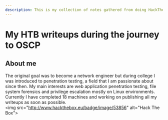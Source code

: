 ```yaml
---
description: This is my collection of notes gathered from doing HackTheBox boxes.
---
```


# My HTB writeups during the journey to OSCP

## About me

The original goal was to become a network engineer but during college I was introduced to penetration testing, a field that I am passionate about since then. My main interests are web application penetration testing, file system forensics and privilege escalation mostly on Linux environments. Currently I have completed 18 machines and working on publishing all my writeups as soon as possible.   
  &lt;img src="http://www.hackthebox.eu/badge/image/53856" alt="Hack The Box"&gt;


